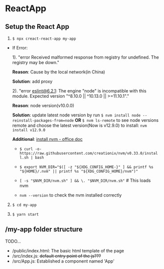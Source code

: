 # ReactApp

## Setup the React App

1. `$ npx creact-react-app my-app`
- If Error: 

	1). "error Received malformed response from registry for undefined. The registry may be down."

    **Reason**: Cause by the local network(in China)

    **Solution**: add proxy

	2). "error eslint@6.2.1: The engine "node" is incompatible with this module. Expected version "^8.10.0 || ^10.13.0 || >=11.10.1"."

    **Reason**: node version(v10.0.0)

    **Solution**: update latest node version by run `$ nvm install node --reinstall-packages-from=node` **OR**  `$ nvm ls-remote` to see node versions remote and choose the latest version(Now is v12.9.0) to install: `nvm install v12.9.0`

    **Additional**: [install nvm - office doc](https://github.com/nvm-sh/nvm)

    - `$ curl -o- https://raw.githubusercontent.com/creationix/nvm/v0.33.0/install.sh | bash`
    - `$ export NVM_DIR="$([ -z "${XDG_CONFIG_HOME-}" ] && printf %s "${HOME}/.nvm" || printf %s "${XDG_CONFIG_HOME}/nvm")"`

    - `[ -s "$NVM_DIR/nvm.sh" ] && \. "$NVM_DIR/nvm.sh"` # This loads nvm

    - `nvm --version` to check the nvm installed correctly

2. `$ cd my-app`

3. `$ yarn start`

## /my-app folder structure

TODO...

- /public/index.html: The basic html template of the page 
- /src/index.js: ~~default entry point of the js???~~
- /src/App.js: Established a component named 'App'











